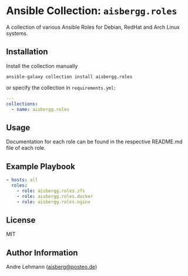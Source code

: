 # Ansible Collection: `aisbergg.roles`

A collection of various Ansible Roles for Debian, RedHat and Arch Linux systems.

## Installation

Install the collection manually
```shell
ansible-galaxy collection install aisbergg.roles
```

or specify the collection in `requirements.yml`:

```yaml
---
collections:
  - name: aisbergg.roles
```

## Usage

Documentation for each role can be found in the respective README.md file of each role.

## Example Playbook

```yaml
- hosts: all
  roles:
    - role: aisbergg.roles.zfs
    - role: aisbergg.roles.docker
    - role: aisbergg.roles.nginx
```

## License

MIT

## Author Information

Andre Lehmann (aisberg@posteo.de)
